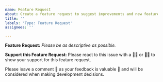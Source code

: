 ```yaml
---
name: Feature Request
about: Create a feature request to suggest improvements and new features for the game.
title: ''
labels: 'Type: Feature Request'
assignees: ''

---
```


**Feature Request:**
*Please be as descriptive as possible.*

**Support this Feature Request:**
Please react to this issue with a 👍🏽 or 👎🏽 to show your support for this feature request.

Please leave a comment 💬 as your feedback is valuable 💎 and will be considered when making development decisions.